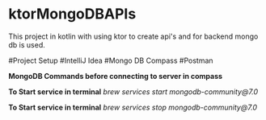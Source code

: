 # ktorMongoDBAPIs
This project in kotlin with using ktor to create api's and for backend mongo db is used.

#Project Setup
#IntelliJ Idea
#Mongo DB Compass
#Postman

**MongoDB Commands before connecting to server in compass**

**To Start service in terminal**
_brew services start mongodb-community@7.0_

**To Start service in terminal**
_brew services stop mongodb-community@7.0_

